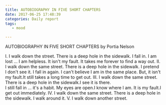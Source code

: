 ```yaml
---
title: AUTOBIOGRAPHY IN FIVE SHORT CHAPTERS
date: 2017-06-25 17:48:39
categories: Daily report
tags:
   - mood

---
```

AUTOBIOGRAPHY IN FIVE SHORT CHAPTERS
by Portia Nelson
<!-- more -->
I.
I walk down the street.
There is a deep hole in the sidewalk.
I fall in.
I am lost … 
I am helpless.
It isn't my fault.
It takes me forever to find a way out.
II.
I walk down the same street.
There is a deep hole in the sidewalk.
I pretend I don't see it.
I fall in again.
I can't believe I am in the same place.
But, it isn't my fault.It still takes a long time to get out.
III.
I walk down the same street.
There is a deep hole in the sidewalk.I see it is there.  
I still fall in … it's a habit.
My eyes are open.I know where I am.
It is my fault.I get out immediately.
IV.
I walk down the same street.
There is a deep hole in the sidewalk.
I walk around it.
V.
I walk down another street.